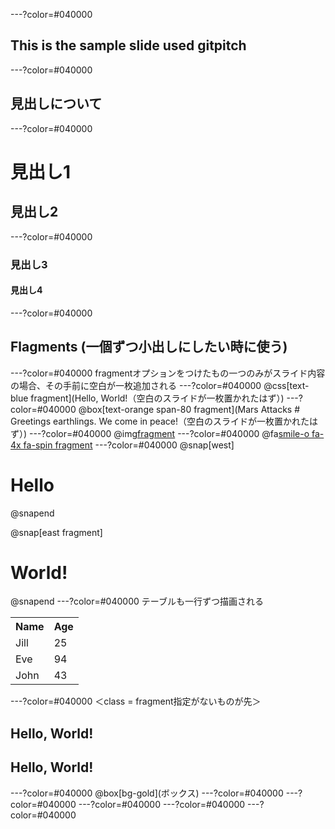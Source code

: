 ---?color=#040000

## This is the sample slide used gitpitch

---?color=#040000
## 見出しについて
---?color=#040000
# 見出し1
## 見出し2
---?color=#040000
### 見出し3
#### 見出し4
---?color=#040000
## Flagments  (一個ずつ小出しにしたい時に使う)
---?color=#040000
fragmentオプションをつけたもの一つのみがスライド内容の場合、その手前に空白が一枚追加される
---?color=#040000
@css[text-blue fragment](Hello, World!（空白のスライドが一枚置かれたはず）)
---?color=#040000
@box[text-orange span-80 fragment](Mars Attacks # Greetings earthlings. We come in peace!（空白のスライドが一枚置かれたはず）)
---?color=#040000
@img[fragment](src/assets/logo.png)
---?color=#040000
@fa[smile-o fa-4x fa-spin fragment](めっちゃまわる)
---?color=#040000
@snap[west]
# Hello
@snapend

@snap[east fragment]
# World!
@snapend
---?color=#040000
テーブルも一行ずつ描画される
<table>
  <tr>
    <th>Name</th>
    <th>Age</th>
  </tr>
  <tr>
    <td>Jill</td>
    <td>25</td>
  </tr>
  <tr class="fragment">
    <td>Eve</td>
    <td>94</td>
  </tr>
  <tr class="fragment">
    <td>John</td>
    <td>43</td>
  </tr>
</table>
---?color=#040000
＜class = fragment指定がないものが先＞
<h2 class="fragment">Hello, World!</h2>
<h2>Hello, World!</h2>
---?color=#040000
@box[bg-gold](ボックス)
---?color=#040000
---?color=#040000
---?color=#040000
---?color=#040000
---?color=#040000
